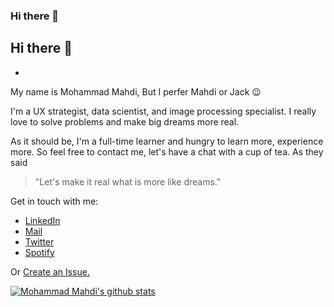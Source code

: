 ### Hi there 👋

<!--
**Msameim181/Msameim181** is a ✨ _special_ ✨ repository because its `README.md` (this file) appears on your GitHub profile.

Here are some ideas to get you started:

- 🔭 I’m currently working on ...
- 🌱 I’m currently learning ...
- 👯 I’m looking to collaborate on ...
- 🤔 I’m looking for help with ...
- 💬 Ask me about ...
- 📫 How to reach me: ...
- 😄 Pronouns: ...
- ⚡ Fun fact: ...
-->
## Hi there 👋
-
My name is Mohammad Mahdi, But I perfer Mahdi or Jack :wink:

I'm a UX strategist, data scientist, and image processing specialist. I really love to solve problems and make big dreams more real.

As it should be, I'm a full-time learner and hungry to learn more, experience more. So feel free to contact me, let's have a chat with a cup of tea. 
As they said 
> "Let's make it real what is more like dreams."

Get in touch with me:
- [LinkedIn](https://www.linkedin.com/in/msameim181/)
- [Mail](mailto:9259samei@gmail.com) 
- [Twitter](https://twitter.com/msameim181) 
- [Spotify](https://open.spotify.com/user/mohmahsamei7899)

Or [Create an Issue.](https://github.com/Msameim181/Msameim181/issues)

[![Mohammad Mahdi's github stats](https://github-readme-stats.vercel.app/api?username=msameim181&count_private=true&show_icons=true&theme=tokyonight&hide_rank=false)](https://github.com/anuraghazra/github-readme-stats)

